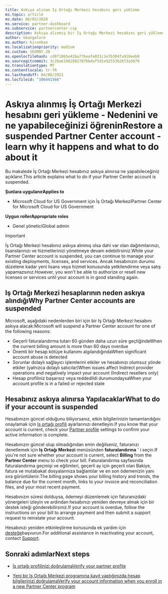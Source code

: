 ```yaml
---
title: Askıya alınan İş Ortağı Merkezi hesabını geri yükleme
ms.topic: article
ms.date: 06/03/2020
ms.service: partner-dashboard
ms.subservice: partnercenter-csp
description: Askıya alınmış bir Iş Ortağı Merkezi hesabını geri yüklemeyi, Iş ortağı hesabının neden askıya alınacağını ve askıya alma sırasında hesabınızı nasıl kullanabileceğinizi öğrenin.
author: kbangalore
ms.author: kiranban
ms.localizationpriority: medium
ms.custom: SEOMAY.20
ms.openlocfilehash: cd0f1065e426a77beafe031c1e7b304fa910eeb0
ms.sourcegitcommit: 3c26a61982082787bbdaf5d1e92553b26f3a5076
ms.translationtype: MT
ms.contentlocale: tr-TR
ms.lasthandoff: 04/06/2021
ms.locfileid: "106441566"
---
```

# <a name="restore-a-suspended-partner-center-account---learn-why-it-happens-and-what-to-do-about-it"></a><span data-ttu-id="31b7d-103">Askıya alınmış İş Ortağı Merkezi hesabını geri yükleme - Nedenini ve ne yapabileceğinizi öğrenin</span><span class="sxs-lookup"><span data-stu-id="31b7d-103">Restore a suspended Partner Center account - learn why it happens and what to do about it</span></span>

<span data-ttu-id="31b7d-104">Bu makalede İş Ortağı Merkezi hesabınız askıya alınırsa ne yapabileceğiniz açıklanır.</span><span class="sxs-lookup"><span data-stu-id="31b7d-104">This article explains what to do if your Partner Center account is suspended.</span></span>

<span data-ttu-id="31b7d-105">**Şunlara uygulanır**</span><span class="sxs-lookup"><span data-stu-id="31b7d-105">**Applies to**</span></span>

- <span data-ttu-id="31b7d-106">Microsoft Cloud for US Government için İş Ortağı Merkezi</span><span class="sxs-lookup"><span data-stu-id="31b7d-106">Partner Center for Microsoft Cloud for US Government</span></span>

<span data-ttu-id="31b7d-107">**Uygun roller**</span><span class="sxs-lookup"><span data-stu-id="31b7d-107">**Appropriate roles**</span></span>

- <span data-ttu-id="31b7d-108">Genel yönetici</span><span class="sxs-lookup"><span data-stu-id="31b7d-108">Global admin</span></span>


> [!IMPORTANT]  
> <span data-ttu-id="31b7d-109">İş Ortağı Merkezi hesabınız askıya alınmış olsa dahi var olan dağıtımlarınızı, lisanslarınızı ve hizmetlerinizi yönetmeye devam edebilirsiniz.</span><span class="sxs-lookup"><span data-stu-id="31b7d-109">While your Partner Center account is suspended, you can continue to manage your existing deployments, licenses, and services.</span></span> <span data-ttu-id="31b7d-110">Ancak hesabınızın durumu düzelene kadar yeni lisans veya hizmet konusunda yetkilendirme veya satış yapamazsınız.</span><span class="sxs-lookup"><span data-stu-id="31b7d-110">However, you won't be able to authorize or resell new licenses or services until your account is in good standing again.</span></span>

## <a name="why-partner-center-accounts-are-suspended"></a><span data-ttu-id="31b7d-111">Iş Ortağı Merkezi hesaplarının neden askıya alındığı</span><span class="sxs-lookup"><span data-stu-id="31b7d-111">Why Partner Center accounts are suspended</span></span>

<span data-ttu-id="31b7d-112">Microsoft, aşağıdaki nedenlerden biri için bir Iş Ortağı Merkezi hesabını askıya alacak:</span><span class="sxs-lookup"><span data-stu-id="31b7d-112">Microsoft will suspend a Partner Center account for one of the following reasons:</span></span>

- <span data-ttu-id="31b7d-113">Geçerli faturalandırma tutarı 60 günden daha uzun süre geçtiğinde</span><span class="sxs-lookup"><span data-stu-id="31b7d-113">When the current billing amount is more than 60 days overdue</span></span>
- <span data-ttu-id="31b7d-114">Önemli bir hesap kötüye kullanımı algılandığında</span><span class="sxs-lookup"><span data-stu-id="31b7d-114">When significant account abuse is detected</span></span>
- <span data-ttu-id="31b7d-115">Sorunlar dolaylı sağlayıcı işlemlerini etkiler ve hesabınızı olumsuz yönde etkiler (yalnızca dolaylı satıcılar)</span><span class="sxs-lookup"><span data-stu-id="31b7d-115">When issues affect Indirect provider operations and negatively impact your account (Indirect resellers only)</span></span>
- <span data-ttu-id="31b7d-116">Hesap profiliniz başarısız veya reddedildi durumundaysa</span><span class="sxs-lookup"><span data-stu-id="31b7d-116">When your account profile is in a failed or rejected state</span></span>

## <a name="what-to-do-if-your-account-is-suspended"></a><span data-ttu-id="31b7d-117">Hesabınız askıya alınırsa Yapılacaklar</span><span class="sxs-lookup"><span data-stu-id="31b7d-117">What to do if your account is suspended</span></span>

<span data-ttu-id="31b7d-118">Hesabınızın güncel olduğunu biliyorsanız, etkin bilgilerinizin tamamlandığını onaylamak için [Iş ortağı profili](https://partner.microsoft.com/pcv/accountsettings/partnerprofile) ayarlarınızı denetleyin.</span><span class="sxs-lookup"><span data-stu-id="31b7d-118">If you know that your account is current, check your [Partner profile](https://partner.microsoft.com/pcv/accountsettings/partnerprofile) settings to confirm your active information is complete.</span></span> 

<span data-ttu-id="31b7d-119">Hesabınızın güncel olup olmadığından emin değilseniz, faturanızı denetlemek için **Iş Ortağı Merkezi** menüsünden **faturalandırma** ' i seçin.</span><span class="sxs-lookup"><span data-stu-id="31b7d-119">If you're not sure whether your account is current, select **Billing** from the **Partner Center** menu to check your bill.</span></span> <span data-ttu-id="31b7d-120">Faturalandırma sayfasında faturalandırma geçmişi ve eğilimleri, geçerli ay için geçerli olan Bakiye, fatura ve mutabakat dosyalarınıza bağlantılar ve en son ödemenizin yanı sıra görüntülenir.</span><span class="sxs-lookup"><span data-stu-id="31b7d-120">The billing page shows your billing history and trends, the balance due for the current month, links to your invoice and reconciliation files, and your most recent payment.</span></span>

<span data-ttu-id="31b7d-121">Hesabınızın süresi dolduysa, ödemeyi düzenlemek için faturanızdaki yönergeleri izleyin ve ardından hesabınızı yeniden devreye almak için bir destek isteği gönderebilirsiniz.</span><span class="sxs-lookup"><span data-stu-id="31b7d-121">If your account is overdue, follow the instructions on your bill to arrange payment and then submit a support request to reinstate your account.</span></span> 

<span data-ttu-id="31b7d-122">Hesabınızı yeniden etkinleştirme konusunda ek yardım için [desteğe](https://partner.microsoft.com/dashboard/support/csp/servicerequests/create)başvurun.</span><span class="sxs-lookup"><span data-stu-id="31b7d-122">For additional assistance in reactivating your account, contact [Support](https://partner.microsoft.com/dashboard/support/csp/servicerequests/create).</span></span>

## <a name="next-steps"></a><span data-ttu-id="31b7d-123">Sonraki adımlar</span><span class="sxs-lookup"><span data-stu-id="31b7d-123">Next steps</span></span>

- [<span data-ttu-id="31b7d-124">İş ortağı profilinizi doğrulama</span><span class="sxs-lookup"><span data-stu-id="31b7d-124">Verify your partner profile</span></span>](update-your-partner-profile.md)

- [<span data-ttu-id="31b7d-125">Yeni bir Iş Ortağı Merkezi programına kayıt yaptığınızda hesap bilgilerinizi doğrulama</span><span class="sxs-lookup"><span data-stu-id="31b7d-125">Verify your account information when you enroll in a new Partner Center program</span></span>](verification-responses.md)
